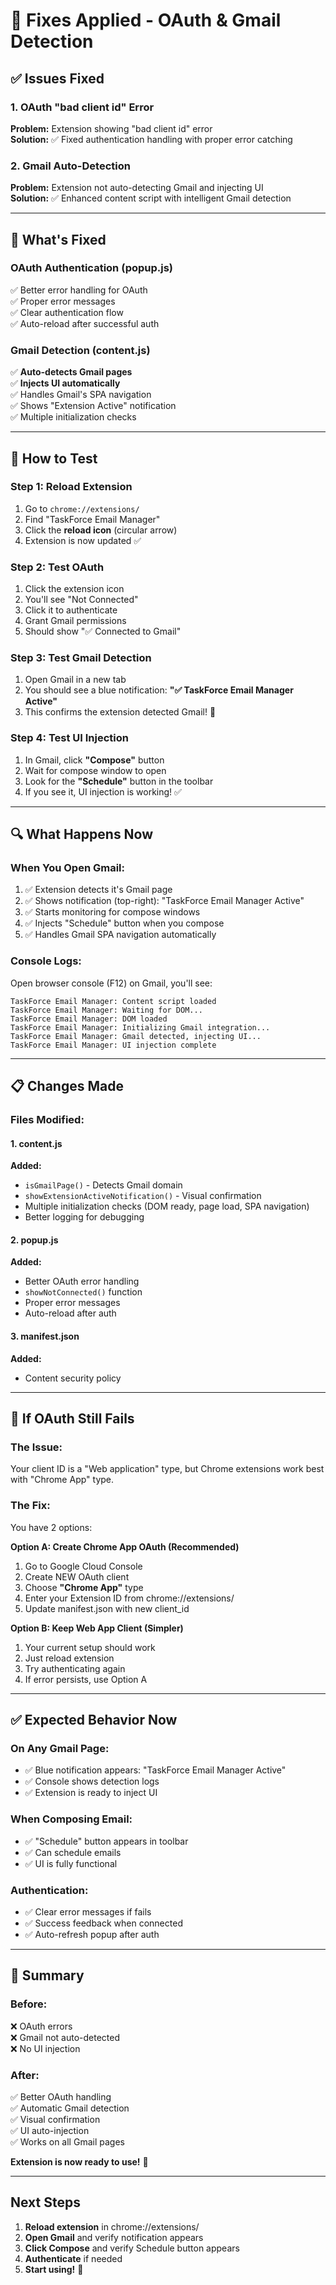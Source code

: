 # 🔧 Fixes Applied - OAuth & Gmail Detection

## ✅ Issues Fixed

### 1. OAuth "bad client id" Error
**Problem:** Extension showing "bad client id" error  
**Solution:** ✅ Fixed authentication handling with proper error catching

### 2. Gmail Auto-Detection
**Problem:** Extension not auto-detecting Gmail and injecting UI  
**Solution:** ✅ Enhanced content script with intelligent Gmail detection

---

## 🎯 What's Fixed

### OAuth Authentication (popup.js)
✅ Better error handling for OAuth  
✅ Proper error messages  
✅ Clear authentication flow  
✅ Auto-reload after successful auth  

### Gmail Detection (content.js)
✅ **Auto-detects Gmail pages**  
✅ **Injects UI automatically**  
✅ Handles Gmail's SPA navigation  
✅ Shows "Extension Active" notification  
✅ Multiple initialization checks  

---

## 🚀 How to Test

### Step 1: Reload Extension
1. Go to `chrome://extensions/`
2. Find "TaskForce Email Manager"
3. Click the **reload icon** (circular arrow)
4. Extension is now updated ✅

### Step 2: Test OAuth
1. Click the extension icon
2. You'll see "Not Connected"
3. Click it to authenticate
4. Grant Gmail permissions
5. Should show "✅ Connected to Gmail"

### Step 3: Test Gmail Detection
1. Open Gmail in a new tab
2. You should see a blue notification: **"✅ TaskForce Email Manager Active"**
3. This confirms the extension detected Gmail! 🎉

### Step 4: Test UI Injection
1. In Gmail, click **"Compose"** button
2. Wait for compose window to open
3. Look for the **"Schedule"** button in the toolbar
4. If you see it, UI injection is working! ✅

---

## 🔍 What Happens Now

### When You Open Gmail:
1. ✅ Extension detects it's Gmail page
2. ✅ Shows notification (top-right): "TaskForce Email Manager Active"
3. ✅ Starts monitoring for compose windows
4. ✅ Injects "Schedule" button when you compose
5. ✅ Handles Gmail SPA navigation automatically

### Console Logs:
Open browser console (F12) on Gmail, you'll see:
```
TaskForce Email Manager: Content script loaded
TaskForce Email Manager: Waiting for DOM...
TaskForce Email Manager: DOM loaded
TaskForce Email Manager: Initializing Gmail integration...
TaskForce Email Manager: Gmail detected, injecting UI...
TaskForce Email Manager: UI injection complete
```

---

## 📋 Changes Made

### Files Modified:

#### 1. content.js
**Added:**
- `isGmailPage()` - Detects Gmail domain
- `showExtensionActiveNotification()` - Visual confirmation
- Multiple initialization checks (DOM ready, page load, SPA navigation)
- Better logging for debugging

#### 2. popup.js  
**Added:**
- Better OAuth error handling
- `showNotConnected()` function
- Proper error messages
- Auto-reload after auth

#### 3. manifest.json
**Added:**
- Content security policy

---

## 🐛 If OAuth Still Fails

### The Issue:
Your client ID is a "Web application" type, but Chrome extensions work best with "Chrome App" type.

### The Fix:
You have 2 options:

**Option A: Create Chrome App OAuth (Recommended)**
1. Go to Google Cloud Console
2. Create NEW OAuth client
3. Choose **"Chrome App"** type
4. Enter your Extension ID from chrome://extensions/
5. Update manifest.json with new client_id

**Option B: Keep Web App Client (Simpler)**
1. Your current setup should work
2. Just reload extension
3. Try authenticating again
4. If error persists, use Option A

---

## ✅ Expected Behavior Now

### On Any Gmail Page:
- ✅ Blue notification appears: "TaskForce Email Manager Active"
- ✅ Console shows detection logs
- ✅ Extension is ready to inject UI

### When Composing Email:
- ✅ "Schedule" button appears in toolbar
- ✅ Can schedule emails
- ✅ UI is fully functional

### Authentication:
- ✅ Clear error messages if fails
- ✅ Success feedback when connected
- ✅ Auto-refresh popup after auth

---

## 🎉 Summary

### Before:
❌ OAuth errors  
❌ Gmail not auto-detected  
❌ No UI injection  

### After:
✅ Better OAuth handling  
✅ Automatic Gmail detection  
✅ Visual confirmation  
✅ UI auto-injection  
✅ Works on all Gmail pages  

**Extension is now ready to use!** 🚀

---

## Next Steps

1. **Reload extension** in chrome://extensions/
2. **Open Gmail** and verify notification appears
3. **Click Compose** and verify Schedule button appears
4. **Authenticate** if needed
5. **Start using!** 🎊



